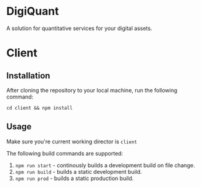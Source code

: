 # DigiQuant
A solution for quantitative services for your digital assets.

# Client

## Installation
After cloning the repository to your local machine, run the following command:
```
cd client && npm install
```

## Usage
Make sure you're current working director is `client`

The following build commands are supported:

1. `npm run start` - continously builds a development build on file change.
2. `npm run build` - builds a static development build.
3. `npm run prod`  - builds a static production build.
